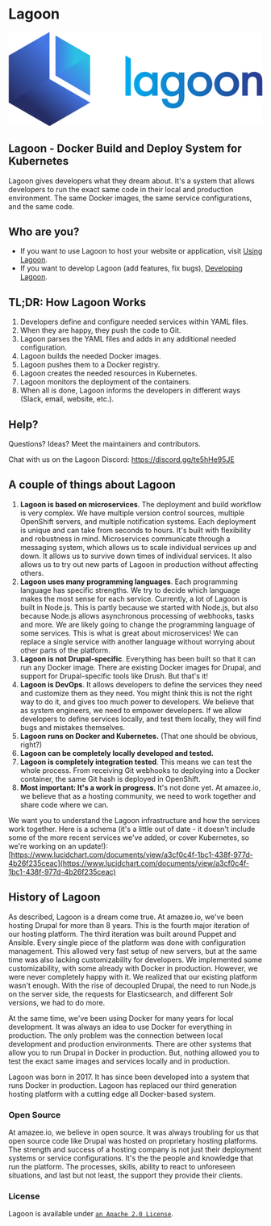 # Lagoon

![](./lagoon-logo.png)

## Lagoon - Docker Build and Deploy System for Kubernetes

Lagoon gives developers what they dream about. It's a system that allows developers to run the exact same code in their local and production environment. The same Docker images, the same service configurations, and the same code.

## Who are you?

* If you want to use Lagoon to host your website or application, visit [Using Lagoon](using-lagoon-the-basics/index.md).
* If you want to develop Lagoon \(add features, fix bugs\), [Developing Lagoon](contributing-to-lagoon/developing-lagoon.md).

## TL;DR: How Lagoon Works

1. Developers define and configure needed services within YAML files.
2. When they are happy, they push the code to Git.
3. Lagoon parses the YAML files and adds in any additional needed configuration.
4. Lagoon builds the needed Docker images.
5. Lagoon pushes them to a Docker registry.
6. Lagoon creates the needed resources in Kubernetes.
7. Lagoon monitors the deployment of the containers.
8. When all is done, Lagoon informs the developers in different ways \(Slack, email, website, etc.\).

## Help?

Questions? Ideas? Meet the maintainers and contributors.

Chat with us on the Lagoon Discord: [https://discord.gg/te5hHe95JE
](https://discord.gg/te5hHe95JE
)

## A couple of things about Lagoon

1. **Lagoon is based on microservices**. The deployment and build workflow is very complex. We have multiple version control sources, multiple OpenShift servers, and multiple notification systems. Each deployment is unique and can take from seconds to hours. It's built with flexibility and robustness in mind. Microservices communicate through a messaging system, which allows us to scale individual services up and down. It allows us to survive down times of individual services. It also allows us to try out new parts of Lagoon in production without affecting others.
2. **Lagoon uses many programming languages**. Each programming language has specific strengths. We try to decide which language makes the most sense for each service. Currently, a lot of Lagoon is built in Node.js. This is partly because we started with Node.js, but also because Node.js allows asynchronous processing of webhooks, tasks and more. We are likely going to change the programming language of some services. This is what is great about microservices! We can replace a single service with another language without worrying about other parts of the platform.
3. **Lagoon is not Drupal-specific**. Everything has been built so that it can run any Docker image. There are existing Docker images for Drupal, and support for Drupal-specific tools like Drush. But that's it!
4. **Lagoon is DevOps**. It allows developers to define the services they need and customize them as they need. You might think this is not the right way to do it, and gives too much power to developers. We believe that as system engineers, we need to empower developers. If we allow developers to define services locally, and test them locally, they will find bugs and mistakes themselves.
5. **Lagoon runs on Docker and Kubernetes.** \(That one should be obvious, right?\)
6. **Lagoon can be completely locally developed and tested.**
7. **Lagoon is completely integration tested**. This means we can test the whole process. From receiving Git webhooks to deploying into a Docker container, the same Git hash is deployed in OpenShift.
8. **Most important: It's a work in progress**. It's not done yet. At amazee.io, we believe that as a hosting community, we need to work together and share code where we can.

We want you to understand the Lagoon infrastructure and how the services work together. Here is a schema \(it's a little out of date - it doesn't include some of the more recent services we've added, or cover Kubernetes, so we're working on an update!\): [https://www.lucidchart.com/documents/view/a3cf0c4f-1bc1-438f-977d-4b26f235ceac](https://www.lucidchart.com/documents/view/a3cf0c4f-1bc1-438f-977d-4b26f235ceac) ‌

## History of Lagoon

As described, Lagoon is a dream come true. At amazee.io, we've been hosting Drupal for more than 8 years. This is the fourth major iteration of our hosting platform. The third iteration was built around Puppet and Ansible. Every single piece of the platform was done with configuration management. This allowed very fast setup of new servers, but at the same time was also lacking customizability for developers. We implemented some customizability, with some already with Docker in production. However, we were never completely happy with it. We realized that our existing platform wasn't enough. With the rise of decoupled Drupal, the need to run Node.js on the server side, the requests for Elasticsearch, and different Solr versions, we had to do more. ‌

At the same time, we've been using Docker for many years for local development. It was always an idea to use Docker for everything in production. The only problem was the connection between local development and production environments. There are other systems that allow you to run Drupal in Docker in production. But, nothing allowed you to test the exact same images and services locally and in production.

Lagoon was born in 2017. It has since been developed into a system that runs Docker in production. Lagoon has replaced our third generation hosting platform with a cutting edge all Docker-based system.

### Open Source

At amazee.io, we believe in open source. It was always troubling for us that open source code like Drupal was hosted on proprietary hosting platforms. The strength and success of a hosting company is not just their deployment systems or service configurations. It's the the people and knowledge that run the platform. The processes, skills, ability to react to unforeseen situations, and last but not least, the support they provide their clients.

### License

Lagoon is available under [`an Apache 2.0 License`](https://github.com/uselagoon/lagoon/blob/main/LICENSE).

